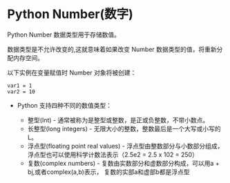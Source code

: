 # Python Number(数字)

Python Number 数据类型用于存储数值。

数据类型是不允许改变的,这就意味着如果改变 Number 数据类型的值，将重新分配内存空间。

以下实例在变量赋值时 Number 对象将被创建：

```
var1 = 1
var2 = 10
```

- Python 支持四种不同的数值类型：

  - 整型(Int) - 通常被称为是整型或整数，是正或负整数，不带小数点。
  - 长整型(long integers) - 无限大小的整数，整数最后是一个大写或小写的L。
  - 浮点型(floating point real values) - 浮点型由整数部分与小数部分组成，浮点型也可以使用科学计数法表示（2.5e2 = 2.5 x 102 = 250）
  - 复数(complex numbers) - 复数由实数部分和虚数部分构成，可以用a + bj,或者complex(a,b)表示， 复数的实部a和虚部b都是浮点型
